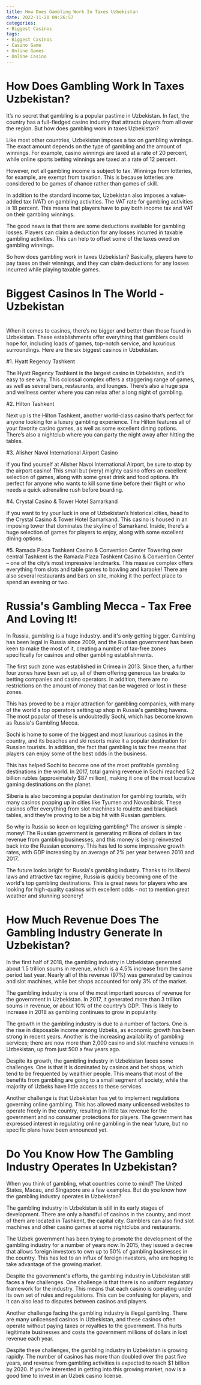 ```yaml
---
title: How Does Gambling Work In Taxes Uzbekistan
date: 2022-11-20 09:26:57
categories:
- Biggest Casinos
tags:
- Biggest Casinos
- Casino Game
- Online Games
- Online Casino
---
```



#  How Does Gambling Work In Taxes Uzbekistan?

It’s no secret that gambling is a popular pastime in Uzbekistan. In fact, the country has a full-fledged casino industry that attracts players from all over the region. But how does gambling work in taxes Uzbekistan?

Like most other countries, Uzbekistan imposes a tax on gambling winnings. The exact amount depends on the type of gambling and the amount of winnings. For example, casino winnings are taxed at a rate of 20 percent, while online sports betting winnings are taxed at a rate of 12 percent.

However, not all gambling income is subject to tax. Winnings from lotteries, for example, are exempt from taxation. This is because lotteries are considered to be games of chance rather than games of skill.

In addition to the standard income tax, Uzbekistan also imposes a value-added tax (VAT) on gambling activities. The VAT rate for gambling activities is 18 percent. This means that players have to pay both income tax and VAT on their gambling winnings.

The good news is that there are some deductions available for gambling losses. Players can claim a deduction for any losses incurred in taxable gambling activities. This can help to offset some of the taxes owed on gambling winnings.

So how does gambling work in taxes Uzbekistan? Basically, players have to pay taxes on their winnings, and they can claim deductions for any losses incurred while playing taxable games.

#  Biggest Casinos In The World - Uzbekistan

#

When it comes to casinos, there’s no bigger and better than those found in Uzbekistan. These establishments offer everything that gamblers could hope for, including loads of games, top-notch service, and luxurious surroundings. Here are the six biggest casinos in Uzbekistan.

#1. Hyatt Regency Tashkent

The Hyatt Regency Tashkent is the largest casino in Uzbekistan, and it’s easy to see why. This colossal complex offers a staggering range of games, as well as several bars, restaurants, and lounges. There’s also a huge spa and wellness center where you can relax after a long night of gambling.

#2. Hilton Tashkent

Next up is the Hilton Tashkent, another world-class casino that’s perfect for anyone looking for a luxury gambling experience. The Hilton features all of your favorite casino games, as well as some excellent dining options. There’s also a nightclub where you can party the night away after hitting the tables.

#3. Alisher Navoi International Airport Casino


If you find yourself at Alisher Navoi International Airport, be sure to stop by the airport casino! This small but (very) mighty casino offers an excellent selection of games, along with some great drink and food options. It’s perfect for anyone who wants to kill some time before their flight or who needs a quick adrenaline rush before boarding.

#4. Crystal Casino & Tower Hotel Samarkand

If you want to try your luck in one of Uzbekistan’s historical cities, head to the Crystal Casino & Tower Hotel Samarkand. This casino is housed in an imposing tower that dominates the skyline of Samarkand. Inside, there’s a huge selection of games for players to enjoy, along with some excellent dining options.

#5. Ramada Plaza Tashkent Casino & Convention Center
Towering over central Tashkent is the Ramada Plaza Tashkent Casino & Convention Center – one of the city’s most impressive landmarks. This massive complex offers everything from slots and table games to bowling and karaoke! There are also several restaurants and bars on site, making it the perfect place to spend an evening or two.

#  Russia's Gambling Mecca - Tax Free And Loving It!

In Russia, gambling is a huge industry. and it's only getting bigger. Gambling has been legal in Russia since 2009, and the Russian government has been keen to make the most of it, creating a number of tax-free zones specifically for casinos and other gambling establishments.

The first such zone was established in Crimea in 2013. Since then, a further four zones have been set up, all of them offering generous tax breaks to betting companies and casino operators. In addition, there are no restrictions on the amount of money that can be wagered or lost in these zones.

This has proved to be a major attraction for gambling companies, with many of the world's top operators setting up shop in Russia's gambling havens. The most popular of these is undoubtedly Sochi, which has become known as Russia's Gambling Mecca.

Sochi is home to some of the biggest and most luxurious casinos in the country, and its beaches and ski resorts make it a popular destination for Russian tourists. In addition, the fact that gambling is tax free means that players can enjoy some of the best odds in the business.

This has helped Sochi to become one of the most profitable gambling destinations in the world. In 2017, total gaming revenue in Sochi reached 5.2 billion rubles (approximately $87 million), making it one of the most lucrative gaming destinations on the planet.

 Siberia is also becoming a popular destination for gambling tourists, with many casinos popping up in cities like Tyumen and Novosibirsk. These casinos offer everything from slot machines to roulette and blackjack tables, and they're proving to be a big hit with Russian gamblers.

So why is Russia so keen on legalizing gambling? The answer is simple - money! The Russian government is generating millions of dollars in tax revenue from gambling businesses, and this money is being reinvested back into the Russian economy. This has led to some impressive growth rates, with GDP increasing by an average of 2% per year between 2010 and 2017.

The future looks bright for Russia's gambling industry. Thanks to its liberal laws and attractive tax regime, Russia is quickly becoming one of the world's top gambling destinations. This is great news for players who are looking for high-quality casinos with excellent odds - not to mention great weather and stunning scenery!

#  How Much Revenue Does The Gambling Industry Generate In Uzbekistan?

In the first half of 2018, the gambling industry in Uzbekistan generated about 1.5 trillion soums in revenue, which is a 4.5% increase from the same period last year. Nearly all of this revenue (97%) was generated by casinos and slot machines, while bet shops accounted for only 3% of the market.

The gambling industry is one of the most important sources of revenue for the government in Uzbekistan. In 2017, it generated more than 3 trillion soums in revenue, or about 10% of the country’s GDP. This is likely to increase in 2018 as gambling continues to grow in popularity.

The growth in the gambling industry is due to a number of factors. One is the rise in disposable income among Uzbeks, as economic growth has been strong in recent years. Another is the increasing availability of gambling services; there are now more than 2,000 casino and slot machine venues in Uzbekistan, up from just 500 a few years ago.

Despite its growth, the gambling industry in Uzbekistan faces some challenges. One is that it is dominated by casinos and bet shops, which tend to be frequented by wealthier people. This means that most of the benefits from gambling are going to a small segment of society, while the majority of Uzbeks have little access to these services.

Another challenge is that Uzbekistan has yet to implement regulations governing online gambling. This has allowed many unlicensed websites to operate freely in the country, resulting in little tax revenue for the government and no consumer protections for players. The government has expressed interest in regulating online gambling in the near future, but no specific plans have been announced yet.

#  Do You Know How The Gambling Industry Operates In Uzbekistan?

When you think of gambling, what countries come to mind? The United States, Macau, and Singapore are a few examples. But do you know how the gambling industry operates in Uzbekistan?

The gambling industry in Uzbekistan is still in its early stages of development. There are only a handful of casinos in the country, and most of them are located in Tashkent, the capital city. Gamblers can also find slot machines and other casino games at some nightclubs and restaurants.

The Uzbek government has been trying to promote the development of the gambling industry for a number of years now. In 2015, they issued a decree that allows foreign investors to own up to 50% of gambling businesses in the country. This has led to an influx of foreign investors, who are hoping to take advantage of the growing market.

Despite the government's efforts, the gambling industry in Uzbekistan still faces a few challenges. One challenge is that there is no uniform regulatory framework for the industry. This means that each casino is operating under its own set of rules and regulations. This can be confusing for players, and it can also lead to disputes between casinos and players.

Another challenge facing the gambling industry is illegal gambling. There are many unlicensed casinos in Uzbekistan, and these casinos often operate without paying taxes or royalties to the government. This hurts legitimate businesses and costs the government millions of dollars in lost revenue each year.

Despite these challenges, the gambling industry in Uzbekistan is growing rapidly. The number of casinos has more than doubled over the past five years, and revenue from gambling activities is expected to reach $1 billion by 2020. If you're interested in getting into this growing market, now is a good time to invest in an Uzbek casino license.